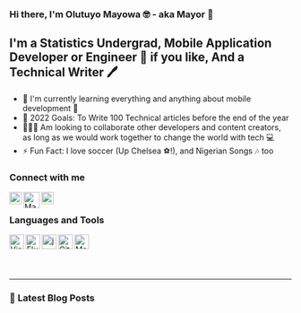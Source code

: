 ### Hi there, I'm **Olutuyo Mayowa** 🤓 - aka Mayor 👋

## I'm a Statistics Undergrad, Mobile Application Developer or Engineer 🧰 if you like, And a Technical Writer 🖊️
- 🌱 I'm currently learning everything and anything about mobile development 🤣
- 🥅 2022 Goals: To Write 100 Technical articles before the end of the year
- 🧑‍🤝‍🧑 Am looking to collaborate other developers and content creators, as long as we would work together to change the world with tech 💻
- ⚡ Fun Fact: I love soccer (Up Chelsea ⚽!), and Nigerian Songs 🎶 too 

### Connect with me 
[<img align = "left" alt = "mayourwa.hashnode.dev| Hashnode" width ="22px" src = "https://seeklogo.com/images/H/hashnode-logo-B114767E70-seeklogo.com.png">][website]

[<img align ="left" alt="MayowaOlutuyo|Twitter" width="29px" src = "https://www.freepnglogos.com/uploads/twitter-logo-png/twitter-bird-symbols-png-logo-0.png"/>][twitter]

[<img align = "left" alt="MayowaOlutuyo | LinkedIn" width="22px" src = "https://www.freepnglogos.com/uploads/linkedin-basic-round-social-logo-png-13.png"/>][linkedin]<br/>

### **Languages and Tools** 
[<img align ="left" alt ="Visual Studio Code" width="26px" src="https://code.visualstudio.com/assets/images/code-stable.png"/>][vscode]&nbsp;
&nbsp;[<img align="left" alt ="Flutter" width="26px" src="https://www.seekpng.com/png/full/945-9454419_nuff-said-show-me-the-code-flutter-bottom.png"/>][flutter]&nbsp;
&nbsp;[<img align="left" alt="java" width="26" src="https://brandslogos.com/wp-content/uploads/images/java-logo-1.png"/>][java]&nbsp;
&nbsp;[<img align ="left" alt ="Github" width="26px" src ="https://github.githubassets.com/images/modules/logos_page/GitHub-Mark.png"/>][github]&nbsp; 
[<img align="left" alt ="Markdown" width="26px" src="https://w7.pngwing.com/pngs/402/915/png-transparent-markdown-computer-icons-sublime-text-down-arrow-angle-text-rectangle.png"/>][markdown]&nbsp;

<br/>
<br/>

___

### 📑 **Latest Blog Posts**
<!-- HASHNODE:START -->
<!-- HASHNODE:END -->







[website]: https://mayourwa.hashnode.dev/
[twitter]:  https://twitter.com/MayowaOlutuyo
[linkedin]: https://www.linkedin.com/in/olutuyo-mayowa-a044951aa/
[github]: https://github.com/Oluwamayowa247
[java]: https://www.oracle.com/java/
[flutter]:https://flutter.dev/
[vscode]:https://code.visualstudio.com/
[markdown]:https://www.markdownguide.org/